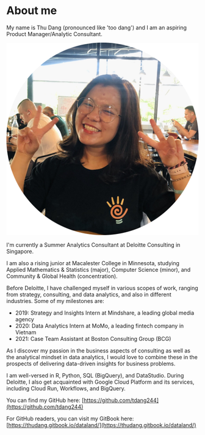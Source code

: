 # About me

My name is Thu Dang \(pronounced like 'too dang'\) and I am an aspiring Product Manager/Analytic Consultant.

![](.gitbook/assets/thu-.png)

I'm currently a Summer Analytics Consultant at Deloitte Consulting in Singapore.

I am also a rising junior at Macalester College in Minnesota, studying Applied Mathematics & Statistics \(major\), Computer Science \(minor\), and Community & Global Health \(concentration\).

Before Deloitte, I have challenged myself in various scopes of work, ranging from strategy, consulting, and data analytics, and also in different industries. Some of my milestones are:

* 2019: Strategy and Insights Intern at Mindshare, a leading global media agency 
* 2020: Data Analytics Intern at MoMo, a leading fintech company in Vietnam
* 2021: Case Team Assistant at Boston Consulting Group \(BCG\)

As I discover my passion in the business aspects of consulting as well as the analytical mindset in data analytics, I would love to combine these in the prospects of delivering data-driven insights for business problems.

I am well-versed in R, Python, SQL \(BigQuery\), and DataStudio. During Deloitte, I also get acquainted with Google Cloud Platform and its services, including Cloud Run, Workflows, and BigQuery.

You can find my GitHub here: [https://github.com/tdang244](https://github.com/tdang244)

For GitHub readers, you can visit my GitBook here: [https://thudang.gitbook.io/dataland/](https://thudang.gitbook.io/dataland/)


